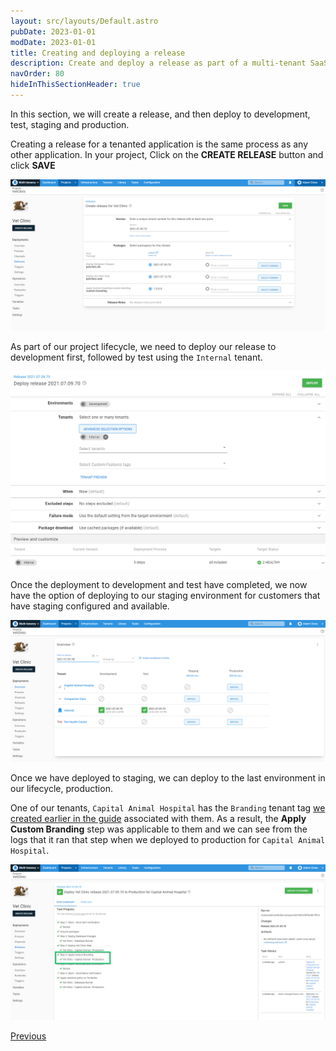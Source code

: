 ```yaml
---
layout: src/layouts/Default.astro
pubDate: 2023-01-01
modDate: 2023-01-01
title: Creating and deploying a release
description: Create and deploy a release as part of a multi-tenant SaaS setup in Octopus Deploy.
navOrder: 80
hideInThisSectionHeader: true
---
```


In this section, we will create a release, and then deploy to development, test, staging and production.

Creating a release for a tenanted application is the same process as any other application. In your project, Click on the **CREATE RELEASE** button and click **SAVE**

![](/docs/tenants/guides/multi-tenant-saas-application/images/creating-a-release.png "width=500")

As part of our project lifecycle, we need to deploy our release to development first, followed by test using the `Internal` tenant.

![](/docs/tenants/guides/multi-tenant-saas-application/images/deploying-release-development.png "width=500")

Once the deployment to development and test have completed, we now have the option of deploying to our staging environment for customers that have staging configured and available.

![](/docs/tenants/guides/multi-tenant-saas-application/images/deploying-release-staging.png "width=500")

Once we have deployed to staging, we can deploy to the last environment in our lifecycle, production. 

One of our tenants, `Capital Animal Hospital` has the `Branding` tenant tag [we created earlier in the guide](/docs/tenants/guides/multi-tenant-saas-application/creating-tenant-tag-set) associated with them. As a result, the **Apply Custom Branding** step was applicable to them and we can see from the logs that it ran that step when we deployed to production for `Capital Animal Hospital`.

![](/docs/tenants/guides/multi-tenant-saas-application/images/deploying-release-production.png "width=500")

<span><a class="btn btn-secondary" href="/docs/tenants/guides/multi-tenant-saas-application/creating-project-deployment-process">Previous</a></span>